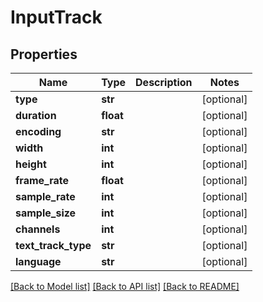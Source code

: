 # InputTrack

## Properties
Name | Type | Description | Notes
------------ | ------------- | ------------- | -------------
**type** | **str** |  | [optional] 
**duration** | **float** |  | [optional] 
**encoding** | **str** |  | [optional] 
**width** | **int** |  | [optional] 
**height** | **int** |  | [optional] 
**frame_rate** | **float** |  | [optional] 
**sample_rate** | **int** |  | [optional] 
**sample_size** | **int** |  | [optional] 
**channels** | **int** |  | [optional] 
**text_track_type** | **str** |  | [optional] 
**language** | **str** |  | [optional] 

[[Back to Model list]](../README.md#documentation-for-models) [[Back to API list]](../README.md#documentation-for-api-endpoints) [[Back to README]](../README.md)


